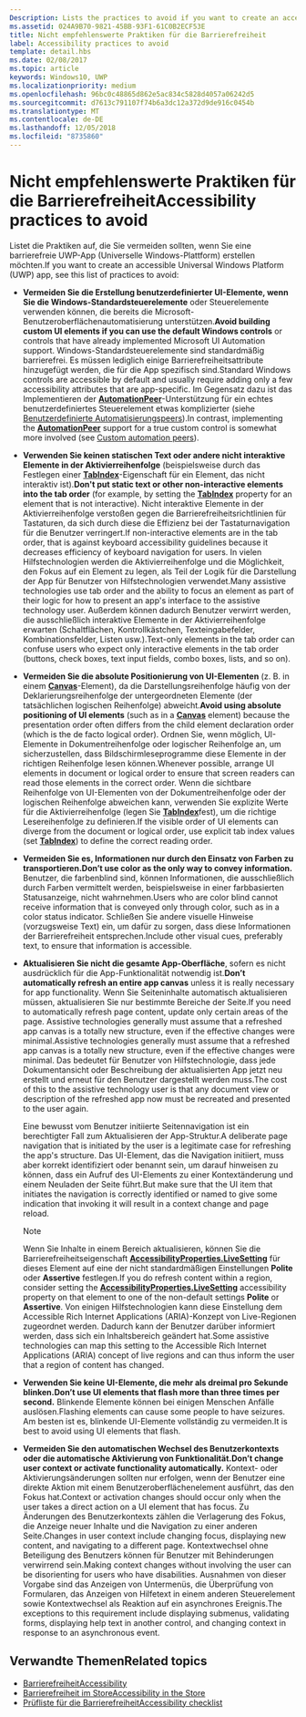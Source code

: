 ```yaml
---
Description: Lists the practices to avoid if you want to create an accessible Universal Windows Platform (UWP) app.
ms.assetid: 024A9B70-9821-45BB-93F1-61C0B2ECF53E
title: Nicht empfehlenswerte Praktiken für die Barrierefreiheit
label: Accessibility practices to avoid
template: detail.hbs
ms.date: 02/08/2017
ms.topic: article
keywords: Windows10, UWP
ms.localizationpriority: medium
ms.openlocfilehash: 96bc0c48865d862e5ac834c5828d4057a06242d5
ms.sourcegitcommit: d7613c791107f74b6a3dc12a372d9de916c0454b
ms.translationtype: MT
ms.contentlocale: de-DE
ms.lasthandoff: 12/05/2018
ms.locfileid: "8735860"
---
```

# <a name="accessibility-practices-to-avoid"></a><span data-ttu-id="d38ca-103">Nicht empfehlenswerte Praktiken für die Barrierefreiheit</span><span class="sxs-lookup"><span data-stu-id="d38ca-103">Accessibility practices to avoid</span></span>

<span data-ttu-id="d38ca-104">Listet die Praktiken auf, die Sie vermeiden sollten, wenn Sie eine barrierefreie UWP-App (Universelle Windows-Plattform) erstellen möchten.</span><span class="sxs-lookup"><span data-stu-id="d38ca-104">If you want to create an accessible Universal Windows Platform (UWP) app, see this list of practices to avoid:</span></span> 

* <span data-ttu-id="d38ca-105">**Vermeiden Sie die Erstellung benutzerdefinierter UI-Elemente, wenn Sie die Windows-Standardsteuerelemente** oder Steuerelemente verwenden können, die bereits die Microsoft-Benutzeroberflächenautomatisierung unterstützen.</span><span class="sxs-lookup"><span data-stu-id="d38ca-105">**Avoid building custom UI elements if you can use the default Windows controls** or controls that have already implemented Microsoft UI Automation support.</span></span> <span data-ttu-id="d38ca-106">Windows-Standardsteuerelemente sind standardmäßig barrierefrei. Es müssen lediglich einige Barrierefreiheitsattribute hinzugefügt werden, die für die App spezifisch sind.</span><span class="sxs-lookup"><span data-stu-id="d38ca-106">Standard Windows controls are accessible by default and usually require adding only a few accessibility attributes that are app-specific.</span></span> <span data-ttu-id="d38ca-107">Im Gegensatz dazu ist das Implementieren der [**AutomationPeer**](https://msdn.microsoft.com/library/windows/apps/BR209185)-Unterstützung für ein echtes benutzerdefiniertes Steuerelement etwas komplizierter (siehe [Benutzerdefinierte Automatisierungspeers](custom-automation-peers.md)).</span><span class="sxs-lookup"><span data-stu-id="d38ca-107">In contrast, implementing the [**AutomationPeer**](https://msdn.microsoft.com/library/windows/apps/BR209185) support for a true custom control is somewhat more involved (see [Custom automation peers](custom-automation-peers.md)).</span></span>
* <span data-ttu-id="d38ca-108">**Verwenden Sie keinen statischen Text oder andere nicht interaktive Elemente in der Aktivierreihenfolge** (beispielsweise durch das Festlegen einer [**TabIndex**](https://msdn.microsoft.com/library/windows/apps/BR209461)-Eigenschaft für ein Element, das nicht interaktiv ist).</span><span class="sxs-lookup"><span data-stu-id="d38ca-108">**Don't put static text or other non-interactive elements into the tab order** (for example, by setting the [**TabIndex**](https://msdn.microsoft.com/library/windows/apps/BR209461) property for an element that is not interactive).</span></span> <span data-ttu-id="d38ca-109">Nicht interaktive Elemente in der Aktivierreihenfolge verstoßen gegen die Barrierefreiheitsrichtlinien für Tastaturen, da sich durch diese die Effizienz bei der Tastaturnavigation für die Benutzer verringert.</span><span class="sxs-lookup"><span data-stu-id="d38ca-109">If non-interactive elements are in the tab order, that is against keyboard accessibility guidelines because it decreases efficiency of keyboard navigation for users.</span></span> <span data-ttu-id="d38ca-110">In vielen Hilfstechnologien werden die Aktivierreihenfolge und die Möglichkeit, den Fokus auf ein Element zu legen, als Teil der Logik für die Darstellung der App für Benutzer von Hilfstechnologien verwendet.</span><span class="sxs-lookup"><span data-stu-id="d38ca-110">Many assistive technologies use tab order and the ability to focus an element as part of their logic for how to present an app's interface to the assistive technology user.</span></span> <span data-ttu-id="d38ca-111">Außerdem können dadurch Benutzer verwirrt werden, die ausschließlich interaktive Elemente in der Aktivierreihenfolge erwarten (Schaltflächen, Kontrollkästchen, Texteingabefelder, Kombinationsfelder, Listen usw.).</span><span class="sxs-lookup"><span data-stu-id="d38ca-111">Text-only elements in the tab order can confuse users who expect only interactive elements in the tab order (buttons, check boxes, text input fields, combo boxes, lists, and so on).</span></span>
* <span data-ttu-id="d38ca-112">**Vermeiden Sie die absolute Positionierung von UI-Elementen** (z. B. in einem [**Canvas**](https://msdn.microsoft.com/library/windows/apps/BR209267)-Element), da die Darstellungsreihenfolge häufig von der Deklarierungsreihenfolge der untergeordneten Elemente (der tatsächlichen logischen Reihenfolge) abweicht.</span><span class="sxs-lookup"><span data-stu-id="d38ca-112">**Avoid using absolute positioning of UI elements** (such as in a [**Canvas**](https://msdn.microsoft.com/library/windows/apps/BR209267) element) because the presentation order often differs from the child element declaration order (which is the de facto logical order).</span></span> <span data-ttu-id="d38ca-113">Ordnen Sie, wenn möglich, UI-Elemente in Dokumentreihenfolge oder logischer Reihenfolge an, um sicherzustellen, dass Bildschirmleseprogramme diese Elemente in der richtigen Reihenfolge lesen können.</span><span class="sxs-lookup"><span data-stu-id="d38ca-113">Whenever possible, arrange UI elements in document or logical order to ensure that screen readers can read those elements in the correct order.</span></span> <span data-ttu-id="d38ca-114">Wenn die sichtbare Reihenfolge von UI-Elementen von der Dokumentreihenfolge oder der logischen Reihenfolge abweichen kann, verwenden Sie explizite Werte für die Aktivierreihenfolge (legen Sie [**TabIndex**](https://msdn.microsoft.com/library/windows/apps/BR209461)fest), um die richtige Lesereihenfolge zu definieren.</span><span class="sxs-lookup"><span data-stu-id="d38ca-114">If the visible order of UI elements can diverge from the document or logical order, use explicit tab index values (set [**TabIndex**](https://msdn.microsoft.com/library/windows/apps/BR209461)) to define the correct reading order.</span></span>
* **<span data-ttu-id="d38ca-115">Vermeiden Sie es, Informationen nur durch den Einsatz von Farben zu transportieren.</span><span class="sxs-lookup"><span data-stu-id="d38ca-115">Don’t use color as the only way to convey information.</span></span>** <span data-ttu-id="d38ca-116">Benutzer, die farbenblind sind, können Informationen, die ausschließlich durch Farben vermittelt werden, beispielsweise in einer farbbasierten Statusanzeige, nicht wahrnehmen.</span><span class="sxs-lookup"><span data-stu-id="d38ca-116">Users who are color blind cannot receive information that is conveyed only through color, such as in a color status indicator.</span></span> <span data-ttu-id="d38ca-117">Schließen Sie andere visuelle Hinweise (vorzugsweise Text) ein, um dafür zu sorgen, dass diese Informationen der Barrierefreiheit entsprechen.</span><span class="sxs-lookup"><span data-stu-id="d38ca-117">Include other visual cues, preferably text, to ensure that information is accessible.</span></span>
* <span data-ttu-id="d38ca-118">**Aktualisieren Sie nicht die gesamte App-Oberfläche**, sofern es nicht ausdrücklich für die App-Funktionalität notwendig ist.</span><span class="sxs-lookup"><span data-stu-id="d38ca-118">**Don’t automatically refresh an entire app canvas** unless it is really necessary for app functionality.</span></span> <span data-ttu-id="d38ca-119">Wenn Sie Seiteninhalte automatisch aktualisieren müssen, aktualisieren Sie nur bestimmte Bereiche der Seite.</span><span class="sxs-lookup"><span data-stu-id="d38ca-119">If you need to automatically refresh page content, update only certain areas of the page.</span></span> <span data-ttu-id="d38ca-120">Assistive technologies generally must assume that a refreshed app canvas is a totally new structure, even if the effective changes were minimal.</span><span class="sxs-lookup"><span data-stu-id="d38ca-120">Assistive technologies generally must assume that a refreshed app canvas is a totally new structure, even if the effective changes were minimal.</span></span> <span data-ttu-id="d38ca-121">Das bedeutet für Benutzer von Hilfstechnologie, dass jede Dokumentansicht oder Beschreibung der aktualisierten App jetzt neu erstellt und erneut für den Benutzer dargestellt werden muss.</span><span class="sxs-lookup"><span data-stu-id="d38ca-121">The cost of this to the assistive technology user is that any document view or description of the refreshed app now must be recreated and presented to the user again.</span></span>
  
  <span data-ttu-id="d38ca-122">Eine bewusst vom Benutzer initiierte Seitennavigation ist ein berechtigter Fall zum Aktualisieren der App-Struktur.</span><span class="sxs-lookup"><span data-stu-id="d38ca-122">A deliberate page navigation that is initiated by the user is a legitimate case for refreshing the app's structure.</span></span> <span data-ttu-id="d38ca-123">Das UI-Element, das die Navigation initiiert, muss aber korrekt identifiziert oder benannt sein, um darauf hinweisen zu können, dass ein Aufruf des UI-Elements zu einer Kontextänderung und einem Neuladen der Seite führt.</span><span class="sxs-lookup"><span data-stu-id="d38ca-123">But make sure that the UI item that initiates the navigation is correctly identified or named to give some indication that invoking it will result in a context change and page reload.</span></span>

  > [!NOTE]
  > <span data-ttu-id="d38ca-124">Wenn Sie Inhalte in einem Bereich aktualisieren, können Sie die Barrierefreiheitseigenschaft [**AccessibilityProperties.LiveSetting**](https://msdn.microsoft.com/library/windows/apps/JJ191516) für dieses Element auf eine der nicht standardmäßigen Einstellungen **Polite** oder **Assertive** festlegen.</span><span class="sxs-lookup"><span data-stu-id="d38ca-124">If you do refresh content within a region, consider setting the [**AccessibilityProperties.LiveSetting**](https://msdn.microsoft.com/library/windows/apps/JJ191516) accessibility property on that element to one of the non-default settings **Polite** or **Assertive**.</span></span> <span data-ttu-id="d38ca-125">Von einigen Hilfstechnologien kann diese Einstellung dem Accessible Rich Internet Applications (ARIA)-Konzept von Live-Regionen zugeordnet werden. Dadurch kann der Benutzer darüber informiert werden, dass sich ein Inhaltsbereich geändert hat.</span><span class="sxs-lookup"><span data-stu-id="d38ca-125">Some assistive technologies can map this setting to the Accessible Rich Internet Applications (ARIA) concept of live regions and can thus inform the user that a region of content has changed.</span></span>

* **<span data-ttu-id="d38ca-126">Verwenden Sie keine UI-Elemente, die mehr als dreimal pro Sekunde blinken.</span><span class="sxs-lookup"><span data-stu-id="d38ca-126">Don’t use UI elements that flash more than three times per second.</span></span>** <span data-ttu-id="d38ca-127">Blinkende Elemente können bei einigen Menschen Anfälle auslösen.</span><span class="sxs-lookup"><span data-stu-id="d38ca-127">Flashing elements can cause some people to have seizures.</span></span> <span data-ttu-id="d38ca-128">Am besten ist es, blinkende UI-Elemente vollständig zu vermeiden.</span><span class="sxs-lookup"><span data-stu-id="d38ca-128">It is best to avoid using UI elements that flash.</span></span>
* **<span data-ttu-id="d38ca-129">Vermeiden Sie den automatischen Wechsel des Benutzerkontexts oder die automatische Aktivierung von Funktionalität.</span><span class="sxs-lookup"><span data-stu-id="d38ca-129">Don’t change user context or activate functionality automatically.</span></span>** <span data-ttu-id="d38ca-130">Kontext- oder Aktivierungsänderungen sollten nur erfolgen, wenn der Benutzer eine direkte Aktion mit einem Benutzeroberflächenelement ausführt, das den Fokus hat.</span><span class="sxs-lookup"><span data-stu-id="d38ca-130">Context or activation changes should occur only when the user takes a direct action on a UI element that has focus.</span></span> <span data-ttu-id="d38ca-131">Zu Änderungen des Benutzerkontexts zählen die Verlagerung des Fokus, die Anzeige neuer Inhalte und die Navigation zu einer anderen Seite.</span><span class="sxs-lookup"><span data-stu-id="d38ca-131">Changes in user context include changing focus, displaying new content, and navigating to a different page.</span></span> <span data-ttu-id="d38ca-132">Kontextwechsel ohne Beteiligung des Benutzers können für Benutzer mit Behinderungen verwirrend sein.</span><span class="sxs-lookup"><span data-stu-id="d38ca-132">Making context changes without involving the user can be disorienting for users who have disabilities.</span></span> <span data-ttu-id="d38ca-133">Ausnahmen von dieser Vorgabe sind das Anzeigen von Untermenüs, die Überprüfung von Formularen, das Anzeigen von Hilfetext in einem anderen Steuerelement sowie Kontextwechsel als Reaktion auf ein asynchrones Ereignis.</span><span class="sxs-lookup"><span data-stu-id="d38ca-133">The exceptions to this requirement include displaying submenus, validating forms, displaying help text in another control, and changing context in response to an asynchronous event.</span></span>

<span id="related_topics"/>

## <a name="related-topics"></a><span data-ttu-id="d38ca-134">Verwandte Themen</span><span class="sxs-lookup"><span data-stu-id="d38ca-134">Related topics</span></span>  
* [<span data-ttu-id="d38ca-135">Barrierefreiheit</span><span class="sxs-lookup"><span data-stu-id="d38ca-135">Accessibility</span></span>](accessibility.md)
* [<span data-ttu-id="d38ca-136">Barrierefreiheit im Store</span><span class="sxs-lookup"><span data-stu-id="d38ca-136">Accessibility in the Store</span></span>](accessibility-in-the-store.md)
* [<span data-ttu-id="d38ca-137">Prüfliste für die Barrierefreiheit</span><span class="sxs-lookup"><span data-stu-id="d38ca-137">Accessibility checklist</span></span>](accessibility-checklist.md)
